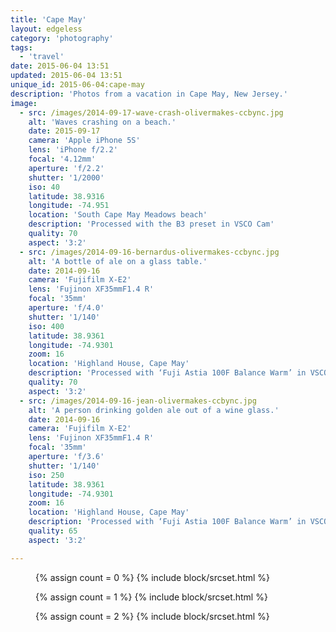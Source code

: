 ```yaml
---
title: 'Cape May'
layout: edgeless
category: 'photography'
tags:
  - 'travel'
date: 2015-06-04 13:51
updated: 2015-06-04 13:51
unique_id: 2015-06-04:cape-may
description: 'Photos from a vacation in Cape May, New Jersey.'
image:
  - src: /images/2014-09-17-wave-crash-olivermakes-ccbync.jpg
    alt: 'Waves crashing on a beach.'
    date: 2015-09-17
    camera: 'Apple iPhone 5S'
    lens: 'iPhone f/2.2'
    focal: '4.12mm'
    aperture: 'f/2.2'
    shutter: '1/2000'
    iso: 40
    latitude: 38.9316
    longitude: -74.951
    location: 'South Cape May Meadows beach'
    description: 'Processed with the B3 preset in VSCO Cam'
    quality: 70
    aspect: '3:2'
  - src: /images/2014-09-16-bernardus-olivermakes-ccbync.jpg
    alt: 'A bottle of ale on a glass table.'
    date: 2014-09-16
    camera: 'Fujifilm X-E2'
    lens: 'Fujinon XF35mmF1.4 R'
    focal: '35mm'
    aperture: 'f/4.0'
    shutter: '1/140'
    iso: 400
    latitude: 38.9361
    longitude: -74.9301
    zoom: 16
    location: 'Highland House, Cape May'
    description: 'Processed with ‘Fuji Astia 100F Balance Warm’ in VSCO Film'
    quality: 70
    aspect: '3:2'
  - src: /images/2014-09-16-jean-olivermakes-ccbync.jpg
    alt: 'A person drinking golden ale out of a wine glass.'
    date: 2014-09-16
    camera: 'Fujifilm X-E2'
    lens: 'Fujinon XF35mmF1.4 R'
    focal: '35mm'
    aperture: 'f/3.6'
    shutter: '1/140'
    iso: 250
    latitude: 38.9361
    longitude: -74.9301
    zoom: 16
    location: 'Highland House, Cape May'
    description: 'Processed with ‘Fuji Astia 100F Balance Warm’ in VSCO Film'
    quality: 65
    aspect: '3:2'

---
```


<figure class="image--wide">
  {% assign count = 0 %}
  {% include block/srcset.html %}
</figure>

<figure class="image--wide">
  {% assign count = 1 %}
  {% include block/srcset.html %}
</figure>

<figure class="image--wide">
  {% assign count = 2 %}
  {% include block/srcset.html %}
</figure>
